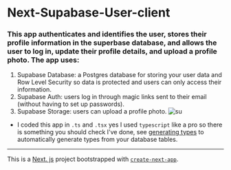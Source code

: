 # Next-Supabase-User-client

### This app authenticates and identifies the user, stores their profile information in the superbase database, and allows the user to log in, update their profile details, and upload a profile photo. The app uses:
  
   1. Supabase Database: a Postgres database for storing your user data and Row Level Security so data is protected and users can only access their information.
   1. Supabase Auth: users log in through magic links sent to their email (without having to set up passwords).
   1. Supabase Storage: users can upload a profile photo.
   ![su](https://supabase.com/docs/_next/image?url=%2Fdocs%2Fimg%2Fuser-management-demo.png&w=1920&q=75)

- I coded this app in `.ts` and `.tsx` yes I used `typescript` like a pro so there is something you should check I've done, see [generating types](https://supabase.com/docs/guides/api/rest/generating-types) to automatically generate types from your database tables.

---
This is a [Next. js](https://nextjs.org/) project bootstrapped with [`create-next-app`](https://github.com/vercel/next.js/tree/canary/packages/create-next-app).
